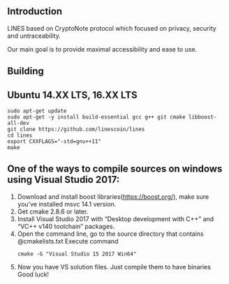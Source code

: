 ## Introduction
LINES based on CryptoNote protocol which focused on privacy, security and untraceability. 

Our main goal is to provide maximal accessibility and ease to use.

## Building

## Ubuntu 14.XX LTS, 16.XX LTS

```
sudo apt-get update
sudo apt-get -y install build-essential gcc g++ git cmake libboost-all-dev
git clone https://github.com/linescoin/lines
cd lines
export CXXFLAGS="-std=gnu++11"
make
```
## One of the ways to compile sources on windows using Visual Studio 2017:
1. Download and install boost libraries(https://boost.org/), make sure you've installed msvc 14.1 version.
2. Get cmake 2.8.6 or later.
3. Install Visual Studio 2017 with “Desktop development with C++” and “VC++ v140 toolchain” packages.
4. Open the command line, go to the source directory that contains @cmakelists.txt
    Execute command
    ```
    cmake -G "Visual Studio 15 2017 Win64"
    ```
5. Now you have VS solution files. Just compile them to have binaries
  Good luck!
